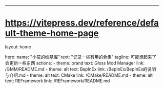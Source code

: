 ---
# https://vitepress.dev/reference/default-theme-home-page
layout: home

hero:
  name: "小莫的维基库"
  text: "记录一些有用的合集"
  tagline: 可能想起来了会更新一些东西
  actions:
    - theme: brand
      text: Gloss Mod Manager
      link: /GMM/README.md
    - theme: alt
      text: BepInEx
      link: /BepInEx/BepInEx的说明与介绍.md
    - theme: alt
      text: CMake
      link: /CMake/README.md
    - theme: alt
      text: REFramework
      link: /REFramework/README.md
    

